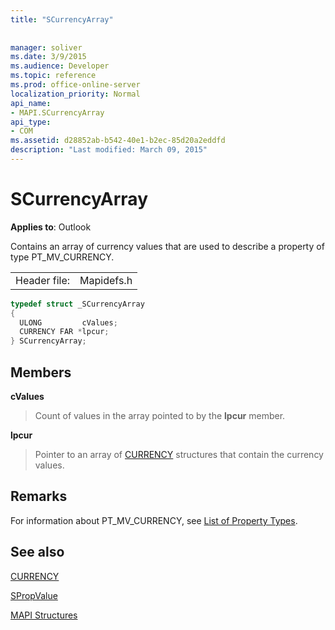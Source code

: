 ```yaml
---
title: "SCurrencyArray"
 
 
manager: soliver
ms.date: 3/9/2015
ms.audience: Developer
ms.topic: reference
ms.prod: office-online-server
localization_priority: Normal
api_name:
- MAPI.SCurrencyArray
api_type:
- COM
ms.assetid: d28852ab-b542-40e1-b2ec-85d20a2eddfd
description: "Last modified: March 09, 2015"
---
```


# SCurrencyArray

  
  
**Applies to**: Outlook 
  
Contains an array of currency values that are used to describe a property of type PT_MV_CURRENCY. 
  
|||
|:-----|:-----|
|Header file:  <br/> |Mapidefs.h  <br/> |
   
```cpp
typedef struct _SCurrencyArray
{
  ULONG         cValues;
  CURRENCY FAR *lpcur;
} SCurrencyArray;

```

## Members

 **cValues**
  
> Count of values in the array pointed to by the **lpcur** member. 
    
 **lpcur**
  
> Pointer to an array of [CURRENCY](currency.md) structures that contain the currency values. 
    
## Remarks

For information about PT_MV_CURRENCY, see [List of Property Types](property-types.md). 
  
## See also



[CURRENCY](currency.md)
  
[SPropValue](spropvalue.md)


[MAPI Structures](mapi-structures.md)

